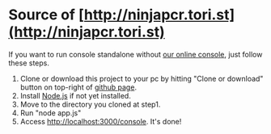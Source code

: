 # Source of [http://ninjapcr.tori.st](http://ninjapcr.tori.st)

If you want to run console standalone without [our online console](http://ninjapcr.tori.st/console/), just follow these steps.
1. Clone or download this project to your pc by hitting "Clone or download" button on top-right of [github page](https://github.com/hisashin/NinjaPCR-web).
2. Install [Node.js](https://nodejs.org/en/download/) if not yet installed.
3. Move to the directory you cloned at step1.
4. Run "node app.js"
5. Access [http://localhost:3000/console](http://localhost:3000/console). It's done!
